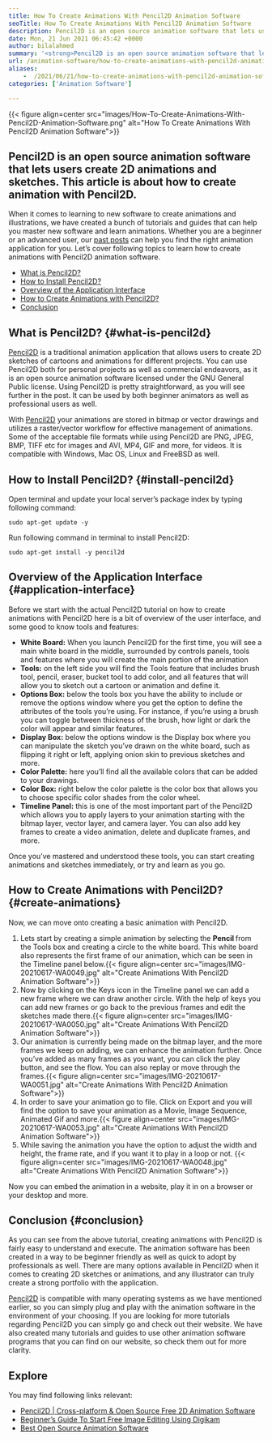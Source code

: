 ```yaml
---
title: How To Create Animations With Pencil2D Animation Software
seoTitle: How To Create Animations With Pencil2D Animation Software
description: Pencil2D is an open source animation software that lets users create 2D animations and sketches. This article is about how to create animation with Pencil2D.
date: Mon, 21 Jun 2021 06:45:42 +0000
author: bilalahmed
summary: '<strong>Pencil2D is an open source animation software that lets users create 2D animations and sketches. This article is about how to create animation with Pencil2D</strong>.'
url: /animation-software/how-to-create-animations-with-pencil2d-animation-software/
aliases: 
    -  /2021/06/21/how-to-create-animations-with-pencil2d-animation-software/
categories: ['Animation Software']

---
```

{{< figure align=center src="images/How-To-Create-Animations-With-Pencil2D-Animation-Software.png" alt="How To Create Animations With Pencil2D Animation Software">}} 

## **Pencil2D is an open source animation software that lets users create 2D animations and sketches. This article is about how to create animation with Pencil2D**.

When it comes to learning to new software to create animations and illustrations, we have created a bunch of tutorials and guides that can help you master new software and learn animations. Whether you are a beginner or an advanced user, our [past posts][1] can help you find the right animation application for you. Let’s cover following topics to learn how to create animations with Pencil2D animation software.

  * [What is Pencil2D?][2]
  * [How to Install Pencil2D?][3]
  * [Overview of the Application Interface][4]
  * [How to Create Animations with Pencil2D?][5]
  * [Conclusion][6]

## What is Pencil2D? {#what-is-pencil2d}

[Pencil2D][7] is a traditional animation application that allows users to create 2D sketches of cartoons and animations for different projects. You can use Pencil2D both for personal projects as well as commercial endeavors, as it is an open source animation software licensed under the GNU General Public license. Using Pencil2D is pretty straightforward, as you will see further in the post. It can be used by both beginner animators as well as professional users as well.

With [Pencil2D][7] your animations are stored in bitmap or vector drawings and utilizes a raster/vector workflow for effective management of animations. Some of the acceptable file formats while using Pencil2D are PNG, JPEG, BMP, TIFF etc for images and AVI, MP4, GIF and more, for videos. It is compatible with Windows, Mac OS, Linux and FreeBSD as well.

## How to Install Pencil2D? {#install-pencil2d}

Open terminal and update your local server’s package index by typing following command:


```
sudo apt-get update -y

```


Run following command in terminal to install Pencil2D:


```
sudo apt-get install -y pencil2d

```


## Overview of the Application Interface {#application-interface}

Before we start with the actual Pencil2D tutorial on how to create animations with Pencil2D here is a bit of overview of the user interface, and some good to know tools and features:

  * **White Board:** When you launch Pencil2D for the first time, you will see a main white board in the middle, surrounded by controls panels, tools and features where you will create the main portion of the animation
  * **Tools:** on the left side you will find the Tools feature that includes brush tool, pencil, eraser, bucket tool to add color, and all features that will allow you to sketch out a cartoon or animation and define it.
  * **Options Box:** below the tools box you have the ability to include or remove the options window where you get the option to define the attributes of the tools you’re using. For instance, if you’re using a brush you can toggle between thickness of the brush, how light or dark the color will appear and similar features.
  * **Display Box:** below the options window is the Display box where you can manipulate the sketch you’ve drawn on the white board, such as flipping it right or left, applying onion skin to previous sketches and more.
  * **Color Palette:** here you’ll find all the available colors that can be added to your drawings.
  * **Color Box:** right below the color palette is the color box that allows you to choose specific color shades from the color wheel.
  * **Timeline Panel:** this is one of the most important part of the Pencil2D which allows you to apply layers to your animation starting with the bitmap layer, vector layer, and camera layer. You can also add key frames to create a video animation, delete and duplicate frames, and more.

Once you’ve mastered and understood these tools, you can start creating animations and sketches immediately, or try and learn as you go.

## How to Create Animations with Pencil2D? {#create-animations}

Now, we can move onto creating a basic animation with Pencil2D.

<ol type="1">
  <li>
    Lets start by creating a simple animation by selecting the <strong>Pencil </strong>from the Tools box and creating a circle to the white board. This white board also represents the first frame of our animation, which can be seen in the Timeline panel below.{{< figure align=center src="images/IMG-20210617-WA0049.jpg" alt="Create Animations With Pencil2D Animation Software">}}
  </li>
  <li>
    Now by clicking on the Keys icon in the Timeline panel we can add a new frame where we can draw another circle. With the help of keys you can add new frames or go back to the previous frames and edit the sketches made there.{{< figure align=center src="images/IMG-20210617-WA0050.jpg" alt="Create Animations With Pencil2D Animation Software">}}
  </li>
  <li>
    Our animation is currently being made on the bitmap layer, and the more frames we keep on adding, we can enhance the animation further. Once you’ve added as many frames as you want, you can click the play button, and see the flow. You can also replay or move through the frames.{{< figure align=center src="images/IMG-20210617-WA0051.jpg" alt="Create Animations With Pencil2D Animation Software">}}
  </li>
  <li>
    In order to save your animation go to file. Click on Export and you will find the option to save your animation as a Movie, Image Sequence, Animated Gif and more.{{< figure align=center src="images/IMG-20210617-WA0053.jpg" alt="Create Animations With Pencil2D Animation Software">}}
  </li>
  <li>
    While saving the animation you have the option to adjust the width and height, the frame rate, and if you want it to play in a loop or not. {{< figure align=center src="images/IMG-20210617-WA0048.jpg" alt="Create Animations With Pencil2D Animation Software">}}
  </li>
</ol>

Now you can embed the animation in a website, play it in on a browser or your desktop and more.

## Conclusion {#conclusion}

As you can see from the above tutorial, creating animations with Pencil2D is fairly easy to understand and execute. The animation software has been created in a way to be beginner friendly as well as quick to adopt by professionals as well. There are many options available in Pencil2D when it comes to creating 2D sketches or animations, and any illustrator can truly create a strong portfolio with the application.

[Pencil2D][7] is compatible with many operating systems as we have mentioned earlier, so you can simply plug and play with the animation software in the environment of your choosing. If you are looking for more tutorials regarding Pencil2D you can simply go and check out their website. We have also created many tutorials and guides to use other animation software programs that you can find on our website, so check them out for more clarity.

## Explore

You may find following links relevant:

  * [Pencil2D | Cross-platform & Open Source Free 2D Animation Software][7]
  * [Beginner’s Guide To Start Free Image Editing Using Digikam][8]
  * [Best Open Source Animation Software][9]

 [1]: https://blog.containerize.com/
 [2]: #what-is-pencil2d
 [3]: #install-pencil2d
 [4]: #application-interface
 [5]: #create-animations
 [6]: #conclusion
 [7]: https://products.containerize.com/animation-software/pencil2d/
 [8]: https://blog.containerize.com/2021/05/28/beginners-guide-to-start-free-image-editing-using-digikam/
 [9]: https://products.containerize.com/animation-software/